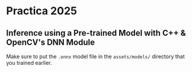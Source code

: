 # Practica 2025

## Inference using a Pre-trained Model with C++ & OpenCV's DNN Module

Make sure to put the `.onnx` model file in the `assets/models/` directory that you trained earlier.
